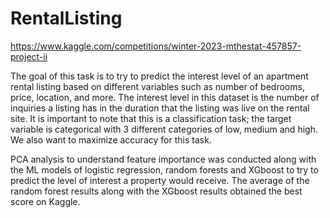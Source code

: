 # RentalListing

https://www.kaggle.com/competitions/winter-2023-mthestat-457857-project-ii

The goal of this task is to try to predict the interest level of an apartment rental listing based on different variables such as number of bedrooms, price, location, and more. The interest level in this dataset is the number of inquiries a listing has in the duration that the listing was live on the rental site. It is important to note that this is a classification task; the target variable is categorical with 3 different categories of low, medium and high. We also want to maximize accuracy for this task.

PCA analysis to understand feature importance was conducted along with the ML models of logistic regression, random forests and XGboost to try to predict the level of interest a property would receive. The average of the random forest results along with the XGboost results obtained the best score on Kaggle.
